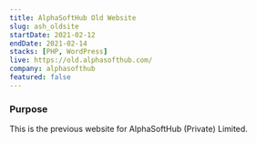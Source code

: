 ```yaml
---
title: AlphaSoftHub Old Website
slug: ash_oldsite
startDate: 2021-02-12
endDate: 2021-02-14
stacks: [PHP, WordPress]
live: https://old.alphasofthub.com/
company: alphasofthub
featured: false
---
```


### Purpose
This is the previous website for AlphaSoftHub (Private) Limited.
